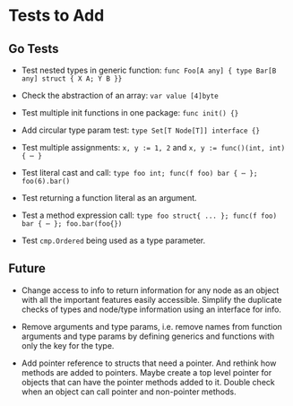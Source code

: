 # Tests to Add

## Go Tests

- Test nested types in generic function:
    `func Foo[A any] { type Bar[B any] struct { X A; Y B }}`

- Check the abstraction of an array:
    `var value [4]byte`

- Test multiple init functions in one package:
    `func init() {}`

- Add circular type param test:
    `type Set[T Node[T]] interface {}`

- Test multiple assignments:
    `x, y := 1, 2` and
    `x, y := func()(int, int) { ⋯ }`

- Test literal cast and call:
    `type foo int; func(f foo) bar { ⋯ }; foo(6).bar()`

- Test returning a function literal as an argument.

- Test a method expression call:
    `type foo struct{ ... }; func(f foo) bar { ⋯ }; foo.bar(foo{})`

- Test `cmp.Ordered` being used as a type parameter.

## Future

- Change access to info to return information for any node as an object
  with all the important features easily accessible. Simplify the duplicate
  checks of types and node/type information using an interface for info.

- Remove arguments and type params, i.e. remove names from function
  arguments and type params by defining generics and functions with
  only the key for the type.

- Add pointer reference to structs that need a pointer. And rethink
  how methods are added to pointers. Maybe create a top level pointer
  for objects that can have the pointer methods added to it. Double
  check when an object can call pointer and non-pointer methods.
